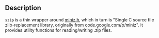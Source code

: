 ## Description

`szip` is a thin wrapper around [miniz.h](https://github.com/richgel999/miniz),
which in turn is "Single C source file zlib-replacement library,
originally from code.google.com/p/miniz".
It provides utility functions for reading/writing .zip files.
